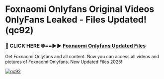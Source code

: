 # Foxnaomi Onlyfans Original Videos 0nlyFans Leaked - Files Updated! (qc92)

<h3>🔴 CLICK HERE 🌐==►► <a href="https://tinyurl.com/ehrbuxhb" rel="nofollow">Foxnaomi Onlyfans Updated Files</a></h3>

Get Foxnaomi Onlyfans and all content. Now you can access all videos and pictures of Foxnaomi Onlyfans. New Updated Files 2025!

[![qc92](https://i.imgur.com/lVYEuWS.gif)](https://tinyurl.com/ehrbuxhb)
